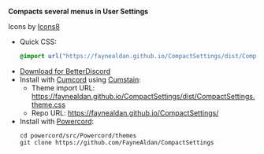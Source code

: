 **Compacts several menus in User Settings**

Icons by [Icons8]

- Quick CSS:
  ```css
  @import url("https://faynealdan.github.io/CompactSettings/dist/CompactSettings.theme.css");
  ```
- [Download for BetterDiscord](https://faynealdan.github.io/CompactSettings/dist/CompactSettings.theme.css)
- Install with [Cumcord] using [Cumstain]:
  - Theme import URL: <https://faynealdan.github.io/CompactSettings/dist/CompactSettings.theme.css>
  - Repo URL: <https://faynealdan.github.io/CompactSettings/>
- Install with [Powercord]:
  ```
  cd powercord/src/Powercord/themes
  git clone https://github.com/FayneAldan/CompactSettings
  ```

[icons8]: https://icons8.com/
[cumcord]: https://cumcord.com/
[cumstain]: https://yellowsink.github.io/cc-plugins/#cumstain
[powercord]: https://powercord.dev/
